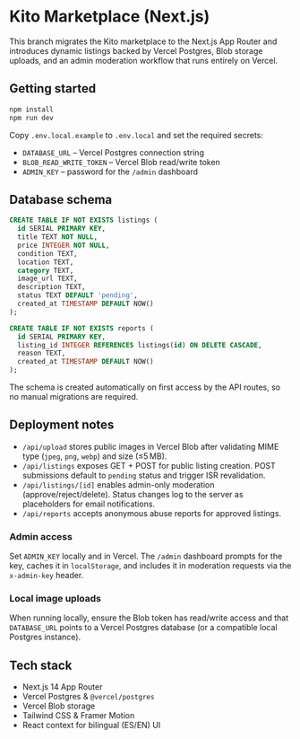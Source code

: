 # Kito Marketplace (Next.js)

This branch migrates the Kito marketplace to the Next.js App Router and introduces dynamic listings backed by Vercel Postgres, Blob storage uploads, and an admin moderation workflow that runs entirely on Vercel.

## Getting started

```bash
npm install
npm run dev
```

Copy `.env.local.example` to `.env.local` and set the required secrets:

- `DATABASE_URL` – Vercel Postgres connection string
- `BLOB_READ_WRITE_TOKEN` – Vercel Blob read/write token
- `ADMIN_KEY` – password for the `/admin` dashboard

## Database schema

```sql
CREATE TABLE IF NOT EXISTS listings (
  id SERIAL PRIMARY KEY,
  title TEXT NOT NULL,
  price INTEGER NOT NULL,
  condition TEXT,
  location TEXT,
  category TEXT,
  image_url TEXT,
  description TEXT,
  status TEXT DEFAULT 'pending',
  created_at TIMESTAMP DEFAULT NOW()
);

CREATE TABLE IF NOT EXISTS reports (
  id SERIAL PRIMARY KEY,
  listing_id INTEGER REFERENCES listings(id) ON DELETE CASCADE,
  reason TEXT,
  created_at TIMESTAMP DEFAULT NOW()
);
```

The schema is created automatically on first access by the API routes, so no manual migrations are required.

## Deployment notes

- `/api/upload` stores public images in Vercel Blob after validating MIME type (`jpeg`, `png`, `webp`) and size (≤5 MB).
- `/api/listings` exposes GET + POST for public listing creation. POST submissions default to `pending` status and trigger ISR revalidation.
- `/api/listings/[id]` enables admin-only moderation (approve/reject/delete). Status changes log to the server as placeholders for email notifications.
- `/api/reports` accepts anonymous abuse reports for approved listings.

### Admin access

Set `ADMIN_KEY` locally and in Vercel. The `/admin` dashboard prompts for the key, caches it in `localStorage`, and includes it in moderation requests via the `x-admin-key` header.

### Local image uploads

When running locally, ensure the Blob token has read/write access and that `DATABASE_URL` points to a Vercel Postgres database (or a compatible local Postgres instance).

## Tech stack

- Next.js 14 App Router
- Vercel Postgres & `@vercel/postgres`
- Vercel Blob storage
- Tailwind CSS & Framer Motion
- React context for bilingual (ES/EN) UI
